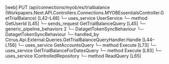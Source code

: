 [web] PUT /api/connections/myob/es/trialbalance  (Workpapers.Next.API.Controllers.Connections.MYOBEssentialsController.GetTrialBalance)  [L42–L48]
  └─ uses_service UserService
    └─ method GetUserId [L45]
  └─ sends_request GetTrialBalanceQuery [L45]
    └─ generic_pipeline_behaviors 2
      └─ DatagetTokenSyncBehaviour
      └─ DatagetTokenSyncBehaviour
    └─ handled_by Cirrus.Api.External.Queries.GetTrialBalanceQueryHandler.Handle [L44–L156]
      └─ uses_service GetAccountsQuery
        └─ method Execute [L73]
      └─ uses_service GetTrialBalanceForDatesQuery
        └─ method Execute [L93]
      └─ uses_service IControlledRepository<Dataset>
        └─ method ReadQuery [L65]

